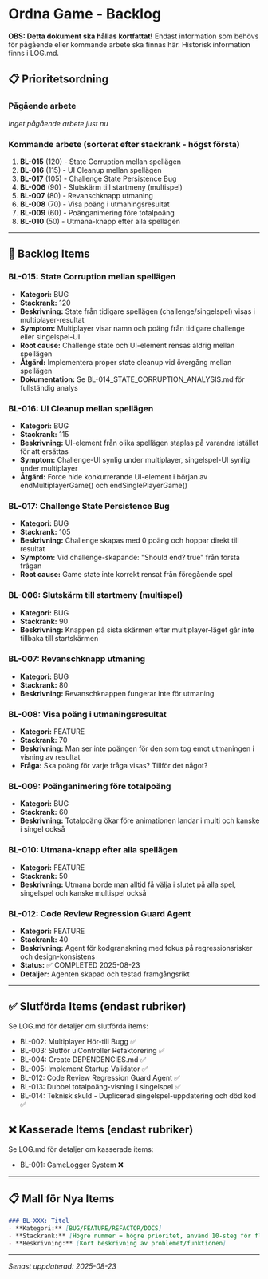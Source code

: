 # Ordna Game - Backlog

**OBS: Detta dokument ska hållas kortfattat!** Endast information som behövs för pågående eller kommande arbete ska finnas här. Historisk information finns i LOG.md.

## 📋 Prioritetsordning

### Pågående arbete
*Inget pågående arbete just nu*

### Kommande arbete (sorterat efter stackrank - högst första)

1. **BL-015** (120) - State Corruption mellan spellägen
2. **BL-016** (115) - UI Cleanup mellan spellägen  
3. **BL-017** (105) - Challenge State Persistence Bug
4. **BL-006** (90) - Slutskärm till startmeny (multispel)
5. **BL-007** (80) - Revanschknapp utmaning 
6. **BL-008** (70) - Visa poäng i utmaningsresultat
7. **BL-009** (60) - Poänganimering före totalpoäng
8. **BL-010** (50) - Utmana-knapp efter alla spellägen

---

## 📝 Backlog Items

### BL-015: State Corruption mellan spellägen
- **Kategori:** BUG
- **Stackrank:** 120
- **Beskrivning:** State från tidigare spellägen (challenge/singelspel) visas i multiplayer-resultat
- **Symptom:** Multiplayer visar namn och poäng från tidigare challenge eller singelspel-UI
- **Root cause:** Challenge state och UI-element rensas aldrig mellan spellägen
- **Åtgärd:** Implementera proper state cleanup vid övergång mellan spellägen
- **Dokumentation:** Se BL-014_STATE_CORRUPTION_ANALYSIS.md för fullständig analys

### BL-016: UI Cleanup mellan spellägen
- **Kategori:** BUG  
- **Stackrank:** 115
- **Beskrivning:** UI-element från olika spellägen staplas på varandra istället för att ersättas
- **Symptom:** Challenge-UI synlig under multiplayer, singelspel-UI synlig under multiplayer
- **Åtgärd:** Force hide konkurrerande UI-element i början av endMultiplayerGame() och endSinglePlayerGame()

### BL-017: Challenge State Persistence Bug  
- **Kategori:** BUG
- **Stackrank:** 105 
- **Beskrivning:** Challenge skapas med 0 poäng och hoppar direkt till resultat
- **Symptom:** Vid challenge-skapande: "Should end? true" från första frågan
- **Root cause:** Game state inte korrekt rensat från föregående spel

### BL-006: Slutskärm till startmeny (multispel)
- **Kategori:** BUG
- **Stackrank:** 90
- **Beskrivning:** Knappen på sista skärmen efter multiplayer-läget går inte tillbaka till startskärmen

### BL-007: Revanschknapp utmaning
- **Kategori:** BUG  
- **Stackrank:** 80
- **Beskrivning:** Revanschknappen fungerar inte för utmaning

### BL-008: Visa poäng i utmaningsresultat
- **Kategori:** FEATURE
- **Stackrank:** 70
- **Beskrivning:** Man ser inte poängen för den som tog emot utmaningen i visning av resultat
- **Fråga:** Ska poäng för varje fråga visas? Tillför det något?

### BL-009: Poänganimering före totalpoäng
- **Kategori:** BUG
- **Stackrank:** 60
- **Beskrivning:** Totalpoäng ökar före animationen landar i multi och kanske i singel också

### BL-010: Utmana-knapp efter alla spellägen
- **Kategori:** FEATURE
- **Stackrank:** 50
- **Beskrivning:** Utmana borde man alltid få välja i slutet på alla spel, singelspel och kanske multispel också

### BL-012: Code Review Regression Guard Agent
- **Kategori:** FEATURE
- **Stackrank:** 40
- **Beskrivning:** Agent för kodgranskning med fokus på regressionsrisker och design-konsistens
- **Status:** ✅ COMPLETED 2025-08-23
- **Detaljer:** Agenten skapad och testad framgångsrikt

---

## ✅ Slutförda Items (endast rubriker)

Se LOG.md för detaljer om slutförda items:
- BL-002: Multiplayer Hör-till Bugg ✅
- BL-003: Slutför uiController Refaktorering ✅
- BL-004: Create DEPENDENCIES.md ✅
- BL-005: Implement Startup Validator ✅
- BL-012: Code Review Regression Guard Agent ✅
- BL-013: Dubbel totalpoäng-visning i singelspel ✅
- BL-014: Teknisk skuld - Duplicerad singelspel-uppdatering och död kod ✅

## ❌ Kasserade Items (endast rubriker)

Se LOG.md för detaljer om kasserade items:
- BL-001: GameLogger System ❌

---

## 📋 Mall för Nya Items

```markdown
### BL-XXX: Titel
- **Kategori:** [BUG/FEATURE/REFACTOR/DOCS]
- **Stackrank:** [Högre nummer = högre prioritet, använd 10-steg för flexibilitet]
- **Beskrivning:** [Kort beskrivning av problemet/funktionen]
```

---

*Senast uppdaterad: 2025-08-23*
